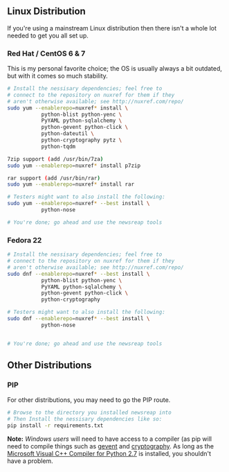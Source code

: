 
## Linux Distribution
If you're using a mainstream Linux distribution then there
isn't a whole lot needed to get you all set up.

### Red Hat / CentOS 6 & 7
This is my personal favorite choice; the OS is usually always a bit outdated, but with it comes so much stability.
```bash
# Install the nessisary dependencies; feel free to
# connect to the repository on nuxref for them if they
# aren't otherwise available; see http://nuxref.com/repo/
sudo yum --enablerepo=nuxref* install \
           python-blist python-yenc \
           PyYAML python-sqlalchemy \
           python-gevent python-click \
           python-dateutil \
           python-cryptography pytz \
           python-tqdm

7zip support (add /usr/bin/7za)
sudo yum --enablerepo=nuxref* install p7zip

rar support (add /usr/bin/rar)
sudo yum --enablerepo=nuxref* install rar

# Testers might want to also install the following:
sudo yum --enablerepo=nuxref* --best install \
           python-nose

# You're done; go ahead and use the newsreap tools
```
### Fedora 22
```bash
# Install the nessisary dependencies; feel free to
# connect to the repository on nuxref for them if they
# aren't otherwise available; see http://nuxref.com/repo/
sudo dnf --enablerepo=nuxref* --best install \
           python-blist python-yenc \
           PyYAML python-sqlalchemy \
           python-gevent python-click \
           python-cryptography

# Testers might want to also install the following:
sudo dnf --enablerepo=nuxref* --best install \
           python-nose


# You're done; go ahead and use the newsreap tools
```

## Other Distributions
### PIP
For other distributions, you may need to go the PIP route.
```bash
# Browse to the directory you installed newsreap into
# Then Install the nessisary dependencies like so:
pip install -r requirements.txt
```

__Note:__ _Windows users_ will need to have access to a compiler (as pip will need to compile things such as [gevent](https://pypi.python.org/pypi/gevent/) and [cryptography](https://pypi.python.org/pypi/cryptography/). As long as the [Microsoft Visual C++ Compiler for Python 2.7](https://www.microsoft.com/en-ca/download/details.aspx?id=44266) is installed, you shouldn't have a problem.
